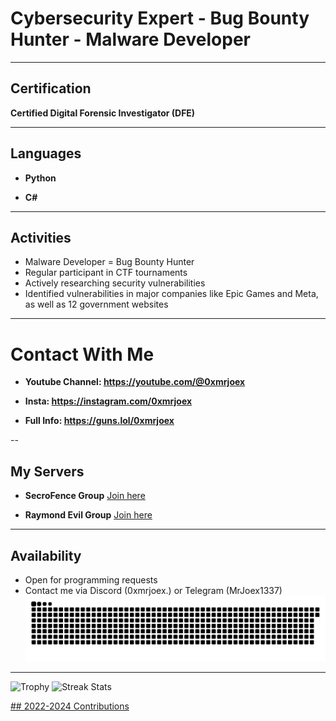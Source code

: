 # Cybersecurity Expert - Bug Bounty Hunter - Malware Developer

---

## Certification
**Certified Digital Forensic Investigator (DFE)**

---

## Languages

- **Python** 

- **C#**

---

## Activities

- Malware Developer = Bug Bounty Hunter
- Regular participant in CTF tournaments
- Actively researching security vulnerabilities
- Identified vulnerabilities in major companies like Epic Games and Meta, as well as 12 government websites

---

# Contact With Me

- **Youtube Channel: https://youtube.com/@0xmrjoex**

- **Insta:  https://instagram.com/0xmrjoex**

- **Full Info: https://guns.lol/0xmrjoex**

--

## My Servers

- **SecroFence Group** [Join here](https://discord.gg/yuHBQz5Qec)

- **Raymond Evil Group** [Join here](https://discord.gg/sWwCUdsP6A)

---

## Availability
- Open for programming requests
- Contact me via Discord (0xmrjoex.) or Telegram (MrJoex1337)
![Snake animation](0xmrjoex2.svg)
---
<p align="left">
  <img height=97 src="https://github-profile-trophy.vercel.app/?username=0xmrjoex2/x&theme=radical&no-frame=true&title=Stars,Followers,Commits&column=-1" alt="Trophy"/>
  <img height=202 src="https://github-readme-streak-stats-git-main-davids-projects-ad77adcc.vercel.app/?user=0xmrjoex2/&theme=radical" alt="Streak Stats"/>
  <a href="#">
</p>
## 2022-2024 Contributions
